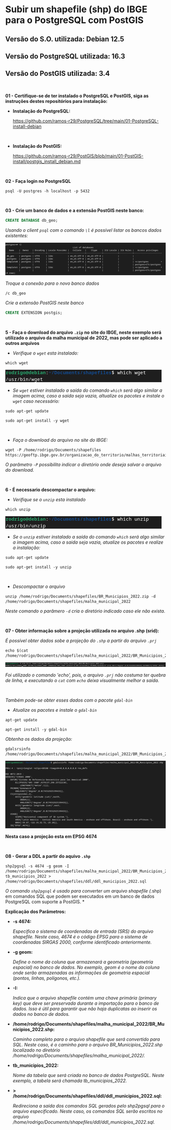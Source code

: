 <h1>Subir um shapefile (shp) do IBGE para o PostgreSQL com PostGIS</h1>
<h2>Versão do S.O. utilizada: Debian 12.5</h2>
<h2>Versão do PostgreSQL utilizada: 16.3</h2>
<h2>Versão do PostGIS utilizada: 3.4</h2>

<br>

**01 - Certifique-se de ter instalado o PostgreSQL e PostGIS,  siga as instruções destes repositórios para instalação:**

- **Instalação do PostgreSQL:**
  
  https://github.com/ramos-r29/PostgreSQL/tree/main/01-PostgreSQL-install-debian
  
<br>

- **Instalação do PostGIS:**
  
  https://github.com/ramos-r29/PostGIS/blob/main/01-PostGIS-install/postgis_install_debian.md

<br>

**02 - Faça login no PostgreSQL**
```shell
psql -U postgres -h localhost -p 5432
```

<br>

**03 - Crie um banco de dados e a extensão PostGIS neste banco:**
```sql
CREATE DATABASE db_geo;
```

*Usando o client `psql` com o comando `\l` é possível listar os bancos dados existentes:*

<img src="https://github.com/ramos-r29/PostGIS/blob/main/02-Subir-shape-file-IBGE/imagens/list_db.png" alt="Listar DB">

*Troque a conexão para o novo banco dados*

```shell
/c db_geo
```
*Crie a extensão PostGIS neste banco*
```sql
CREATE EXTENSION postgis;
```
<br>


**5 - Faça o download do arquivo `.zip` no site do IBGE, neste exemplo será utilizado o arquivo da malha municipal de 2022, mas pode ser aplicado a outros arquivos**

- *Verifique o `wget` esta instalado:*
```shell
which wget
```
<img src="https://github.com/ramos-r29/PostGIS/blob/main/02-Subir-shape-file-IBGE/imagens/verificar_wget.png" alt="wget">

<br>

- *Se `wget` estiver instalado a saída do comando `which` será algo similar a imagem acima, caso a saida seja vazia,  altualize os pacotes e instale o `wget` caso necessário:*

```shell
sudo apt-get update
```

```shell
sudo apt-get install -y wget
```

<br>

- *Faça o download do arquivo no site do IBGE:*

```shell
wget -P /home/rodrigo/Documents/shapefiles https://geoftp.ibge.gov.br/organizacao_do_territorio/malhas_territoriais/malhas_municipais/municipio_2022/Brasil/BR/BR_Municipios_2022.zip
```

*O parâmetro `-P` possibilita indicar o diretório onde deseja salvar o arquivo do download.*

<br>

**6 - É necessario descompactar o arquivo:**

- *Verifique se o `unzip` esta instalado*

```shel
which unzip
```

<img src="https://github.com/ramos-r29/PostGIS/blob/main/02-Subir-shape-file-IBGE/imagens/verificar_unzip.png" alt="unzip">

<br>

- *Se o `unzip` estiver instalado a saída do comando `which` será algo similar a imagem acima, caso a saida seja vazia, atualize os pacotes e realize a instalação:*

```shell
sudo apt-get update
```
```shell
sudo apt-get install -y unzip
```

<br>

- *Descompactar o arquivo*
```shell
unzip /home/rodrigo/Documents/shapefiles/BR_Municipios_2022.zip -d /home/rodrigo/Documents/shapefiles/malha_municipal_2022
```
*Neste comando o parâmero `-d` cria o diretório indicado caso ele não exista.*

<br>

**07 - Obter informação sobre a projeção utilizada no arquivo .shp (srid):**

*É possível obter dados sobe a projeção do `.shp` a partir do arquivo `.prj`*

```shell
echo $(cat /home/rodrigo/Documents/shapefiles/malha_municipal_2022/BR_Municipios_2022.prj)
```

<img src="https://github.com/ramos-r29/PostGIS/blob/main/02-Subir-shape-file-IBGE/imagens/arquivo_prj.png" alt="cat prj">

*Foi utilizado o comando 'echo', pois, o arquivo `.prj` não costuma ter quebra de linha, e executando o `cat` com `echo` deixa visualmente melhor a saída.*

<br>

*Também pode-se obter esses dados com o pacote `gdal-bin`*
- *Atualize os pacotes e instale o `gdal-bin`*
```shell
apt-get update
```
```shell
apt-get install -y gdal-bin
```

*Obtenha os dados da projeção:*
```shell
gdalsrsinfo /home/rodrigo/Documents/shapefiles/malha_municipal_2022/BR_Municipios_2022.shp
```
<img src="https://github.com/ramos-r29/PostGIS/blob/main/02-Subir-shape-file-IBGE/imagens/gdalsrsinfo.png" alt="gdalsrsinfo">

<br>

**Nesta caso a projeção esta em EPSG 4674**

<br>

**08 - Gerar a DDL a partir do aquivo `.shp`**

```shell
shp2pgsql -s 4674 -g geom -I /home/rodrigo/Documents/shapefiles/malha_municipal_2022/BR_Municipios_2022.shp tb_municipios_2022 > /home/rodrigo/Documents/shapefiles/ddl/ddl_municipios_2022.sql
```

*O comando `shp2pgsql` é usado para converter um arquivo shapefile (*.shp) em comandos SQL que podem ser executados em um banco de dados PostgreSQL com suporte a PostGIS. *

**Explicação dos Parâmetros:**

- **-s 4674:**
  
  *Especifica o sistema de coordenadas de entrada (SRS) do arquivo shapefile. Neste caso, 4674 é o código EPSG para o sistema de coordenadas SIRGAS 2000, conforme identificado anteriormente.*


- **-g geom:**
    
  *Define o nome da coluna que armazenará a geometria (geometria espacial) no banco de dados. No exemplo, geom é o nome da coluna onde serão armazenadas as informações de geometria espacial (pontos, linhas, polígonos, etc.).*

- **-I:**
  
  *Indica que o arquivo shapefile contém uma chave primária (primary key) que deve ser preservada durante a importação para o banco de dados. Isso é útil para garantir que não haja duplicatas ao inserir os dados no banco de dados.*

- **/home/rodrigo/Documents/shapefiles/malha_municipal_2022/BR_Municipios_2022.shp:**
  
  *Caminho completo para o arquivo shapefile que será convertido para SQL. Neste caso, é o caminho para o arquivo BR_Municipios_2022.shp localizado no diretório /home/rodrigo/Documents/shapefiles/malha_municipal_2022/.*

- **tb_municipios_2022:**
  
  *Nome da tabela que será criada no banco de dados PostgreSQL. Neste exemplo, a tabela será chamada tb_municipios_2022.*

- **> /home/rodrigo/Documents/shapefiles/ddl/ddl_municipios_2022.sql:**
  
  *Redireciona a saída dos comandos SQL gerados pelo shp2pgsql para o arquivo especificado. Neste caso, os comandos SQL serão escritos no arquivo /home/rodrigo/Documents/shapefiles/ddl/ddl_municipios_2022.sql.*

<br>





